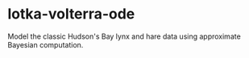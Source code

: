 # lotka-volterra-ode
Model the classic Hudson's Bay lynx and hare data using approximate Bayesian computation.
